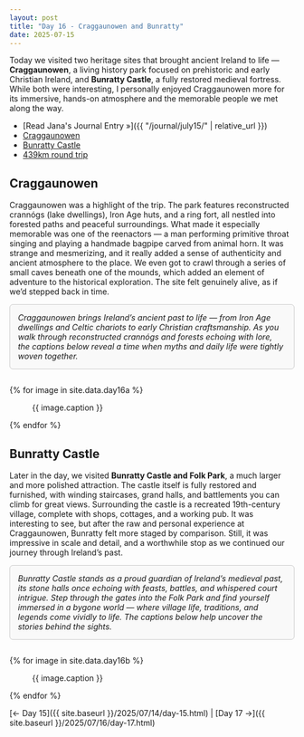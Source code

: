 ```yaml
---
layout: post
title: "Day 16 - Craggaunowen and Bunratty"
date: 2025-07-15
---
```


Today we visited two heritage sites that brought ancient Ireland to life — **Craggaunowen**, a living history park focused on prehistoric and early Christian Ireland, and **Bunratty Castle**, a fully restored medieval fortress. While both were interesting, I personally enjoyed Craggaunowen more for its immersive, hands-on atmosphere and the memorable people we met along the way.

- [Read Jana's Journal Entry »]({{ "/journal/july15/" | relative_url }})
- [Craggaunowen](https://www.craggaunowen.ie/)
- [Bunratty Castle](https://www.bunrattycastle.ie/)
- [439km round trip](https://www.google.com/maps/dir/Weir's+Bar+%26+Restaurant,+Multy,+Mullingar,+Co.+Westmeath,+N91+T9WY/Craggaunowen+Castle+%26+Crann%C3%B3g,+Craggaunowen,+Kilmurry,+County+Clare/Bunratty+Castle+%26+Folk+Park,+Bunratty+East,+Bunratty,+County+Clare/Weir's+Bar+%26+Restaurant,+Rathganny,+Mullingar,+County+Westmeath/@53.153685,-9.4418816,217574m/data=!3m1!1e3!4m26!4m25!1m5!1m1!1s0x485dc269aa52fa1b:0xf847b3467fe9ee47!2m2!1d-7.3907611!2d53.6246435!1m5!1m1!1s0x485b6c1fa31be4eb:0x842f22af8dd6bbc3!2m2!1d-8.7941141!2d52.8111011!1m5!1m1!1s0x485b4221fd01d505:0x19abd4db861eb415!2m2!1d-8.8122455!2d52.7003556!1m5!1m1!1s0x485dc269aa52fa1b:0xf847b3467fe9ee47!2m2!1d-7.3907611!2d53.6246435!3e0?entry=ttu&g_ep=EgoyMDI1MDcxMy4wIKXMDSoASAFQAw%3D%3D)

## Craggaunowen  
Craggaunowen was a highlight of the trip. The park features reconstructed crannógs (lake dwellings), Iron Age huts, and a ring fort, all nestled into forested paths and peaceful surroundings. What made it especially memorable was one of the reenactors — a man performing primitive throat singing and playing a handmade bagpipe carved from animal horn. It was strange and mesmerizing, and it really added a sense of authenticity and ancient atmosphere to the place. We even got to crawl through a series of small caves beneath one of the mounds, which added an element of adventure to the historical exploration. The site felt genuinely alive, as if we’d stepped back in time.

<div style="border: 1px solid #ccc; padding: 1em; border-radius: 6px; background: #f9f9f9; margin-bottom: 2em;">
  <em>Craggaunowen brings Ireland’s ancient past to life — from Iron Age dwellings and Celtic chariots to early Christian craftsmanship. As you walk through reconstructed crannógs and forests echoing with lore, the captions below reveal a time when myths and daily life were tightly woven together.</em>
</div>


{% for image in site.data.day16a %}
<figure>
  <img src="{{ site.baseurl }}{{ image.src }}" alt="">
  <figcaption>{{ image.caption }}</figcaption>
</figure>
{% endfor %}

## Bunratty Castle  
Later in the day, we visited **Bunratty Castle and Folk Park**, a much larger and more polished attraction. The castle itself is fully restored and furnished, with winding staircases, grand halls, and battlements you can climb for great views. Surrounding the castle is a recreated 19th-century village, complete with shops, cottages, and a working pub. It was interesting to see, but after the raw and personal experience at Craggaunowen, Bunratty felt more staged by comparison. Still, it was impressive in scale and detail, and a worthwhile stop as we continued our journey through Ireland’s past.

<div style="border: 1px solid #ccc; padding: 1em; border-radius: 6px; background: #f9f9f9; margin-bottom: 2em;">
  <em>Bunratty Castle stands as a proud guardian of Ireland’s medieval past, its stone halls once echoing with feasts, battles, and whispered court intrigue. Step through the gates into the Folk Park and find yourself immersed in a bygone world — where village life, traditions, and legends come vividly to life. The captions below help uncover the stories behind the sights.</em>
</div>

{% for image in site.data.day16b %}
<figure>
  <img src="{{ site.baseurl }}{{ image.src }}" alt="">
  <figcaption>{{ image.caption }}</figcaption>
</figure>
{% endfor %}

[← Day 15]({{ site.baseurl }}/2025/07/14/day-15.html) | [Day 17 →]({{ site.baseurl }}/2025/07/16/day-17.html)
